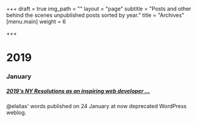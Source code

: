 +++
draft = true
img_path = ""
layout = "page"
subtitle = "Posts and other behind the scenes unpublished posts sorted by year."
title = "Archives"
[menu.main]
weight = 6

+++
# 2019

### January

##### [2019's NY Resolutions as an inspiring web developer ...](https://codepen.io/shermisaurus/full/JQbomZ "2019's NY Resolutions as an inspiring web developer ...")

@elalias' words published on 24 January at now deprecated WordPress weblog.